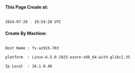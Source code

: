
   
#### This Page Create at:

```bash

2024-07-20 - 19:54:28 UTC

```

#### Create By Machine:

```bash

Host Name : fv-az915-703

platform  : Linux-6.5.0-1023-azure-x86_64-with-glibc2.35

Ip Local  : 10.1.0.46

```

